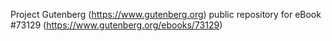 Project Gutenberg (https://www.gutenberg.org) public repository
for eBook #73129 (https://www.gutenberg.org/ebooks/73129)
